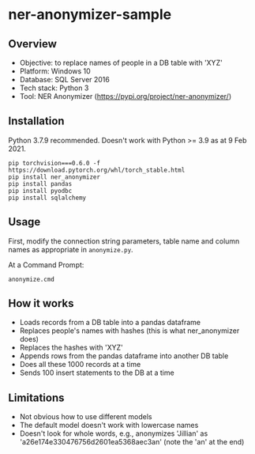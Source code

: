 # ner-anonymizer-sample

## Overview

- Objective: to replace names of people in a DB table with 'XYZ'
- Platform: Windows 10
- Database: SQL Server 2016
- Tech stack: Python 3
- Tool: NER Anonymizer (https://pypi.org/project/ner-anonymizer/)

## Installation

Python 3.7.9 recommended. Doesn't work with Python >= 3.9 as at 9 Feb 2021.

```
pip torchvision===0.6.0 -f https://download.pytorch.org/whl/torch_stable.html
pip install ner_anonymizer
pip install pandas
pip install pyodbc
pip install sqlalchemy
```

## Usage

First, modify the connection string parameters, table name and column names as appropriate in `anonymize.py`.

At a Command Prompt:

```
anonymize.cmd
```

## How it works

- Loads records from a DB table into a pandas dataframe
- Replaces people's names with hashes (this is what ner_anonymizer does)
- Replaces the hashes with 'XYZ'
- Appends rows from the pandas dataframe into another DB table
- Does all these 1000 records at a time
- Sends 100 insert statements to the DB at a time

## Limitations

- Not obvious how to use different models
- The default model doesn't work with lowercase names
- Doesn't look for whole words, e.g., anonymizes 'Jillian' as 'a26e174e330476756d2601ea5368aec3an' (note the 'an' at the end)
